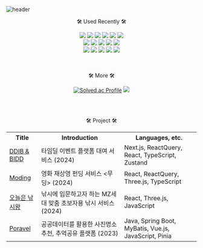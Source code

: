 ![header](https://capsule-render.vercel.app/api?type=waving&color=0:a1c4fd,100:c2e9fb&height=300&section=header&text=JaYoung's%20GitHub%20&fontSize=80&animation=twinkling&fontColor=FFFFFF&stroke=cfc4f2&fontAlignY=45&desc=Welcome&nbsp;to&asmp&descAlignY=25&descSize=30)



<p align="center"> 🛠 Used Recently 🛠 <p>
<div align="center">
  <img src="https://img.shields.io/badge/Next.js-000000?style=flat-square&logo=Next.js&logoColor=white"/> <img src="https://img.shields.io/badge/React-61DAFB?style=flat-square&logo=React&logoColor=black"/>  <img src="https://img.shields.io/badge/ReactQuery-FF4154?style=flat-square&logo=ReactQuery&logoColor=white"/> <img src="https://img.shields.io/badge/Typescript-3178C6?style=flat-square&logo=Typescript&logoColor=white"/> <img src="https://img.shields.io/badge/JavaScript-F7DF1E?style=flat-square&logo=javascript&logoColor=black"/> <img src="https://img.shields.io/badge/Three.js-000000?style=flat-square&logo=Three.js&logoColor=white"/> </br> <img src="https://img.shields.io/badge/Vue.js-4FC08D?style=flat-square&logo=Vue.js&logoColor=white"/>  <img src="https://img.shields.io/badge/HTML5-E34F26?style=flat-square&logo=html5&logoColor=white"/> <img src="https://img.shields.io/badge/CSS3-1572B6?style=flat-square&logo=css3&logoColor=white"/> <img src="https://img.shields.io/badge/Sass-CC6699?style=flat-square&logo=Sass&logoColor=white"/> <img src="https://img.shields.io/badge/Tailwind CSS-06B6D4?style=flat-square&logo=Tailwind CSS&logoColor=white"/> </br>  
<img src="https://img.shields.io/badge/SpringBoot-6DB33F?style=flat-square&logo=SpringBoot&logoColor=white"/>  <img src="https://img.shields.io/badge/java-007396?style=flat-square&logo=OpenJDK&logoColor=white"> <img src="https://img.shields.io/badge/MySQL-4479A1?style=flat-square&logo=MySQL&logoColor=white"/>   <img src="https://img.shields.io/badge/Android Studio-3DDC84?style=flat-square&logo=Android Studio&logoColor=white"/>  <img src="https://img.shields.io/badge/MariaDB-003545?style=flat-square&logo=mariaDB&logoColor=white"/>
</div>
<br>

<br>
<p align="center"> 🛠 More 🛠 <p>
  
  
<div display="flex"  align="center" >
  
  [![Solved.ac Profile](http://mazassumnida.wtf/api/v2/generate_badge?boj=mkwhwkdud)](https://solved.ac/mkwhwkdud/) 
<img src="https://github-readme-stats.vercel.app/api/top-langs/?username=mkwwd&layout=compact&show_icons=true&theme=dracula&hide_border=true&count_private=true"/>

</div> 
<br>

<br>
<p align="center"> 🛠 Project 🛠 <p>
<div  align="center">
  
<table>
  <tr>
    <th>Title</th>
    <th>Introduction</th>
    <th>Languages, etc.</th>
  </tr>
  <tr>
    <td><a href="https://github.com/tpwls101/DDIB">DDIB & BIDD</a></td>
    <td> 타임딜 이벤트 플랫폼 대여 서비스 (2024) </td>
    <td>  Next.js, ReactQuery, React, TypeScript, Zustand </td>
  </tr>
  <tr>
    <td><a href="/">Moding</a></td>
    <td> 영화 재상영 펀딩 서비스 &lt;무딩&gt; (2024) </td>
    <td> React, ReactQuery, Three.js, TypeScript </td>
  </tr>
  <tr>
    <td><a href="https://github.com/Gitaehasam/fishingKingOfToday">오늘은 낚시왕</a></td>
    <td> 낚시에 입문하고자 하는 MZ세대 맞춤 초보자용 낚시 서비스 (2024) </td>
    <td> React, Three.js, JavaScript </td>
  </tr>
  <tr>
    <td><a href="https://github.com/mkwwd/Poravel">Poravel</a></td>
    <td> 공공데이터를 활용한 사진명소추천, 추억공유 플랫폼 (2023) </td>
    <td>Java, Spring Boot, MyBatis, Vue.js, JavaScript, Pinia</td>
  </tr>

</table>

</div> 


